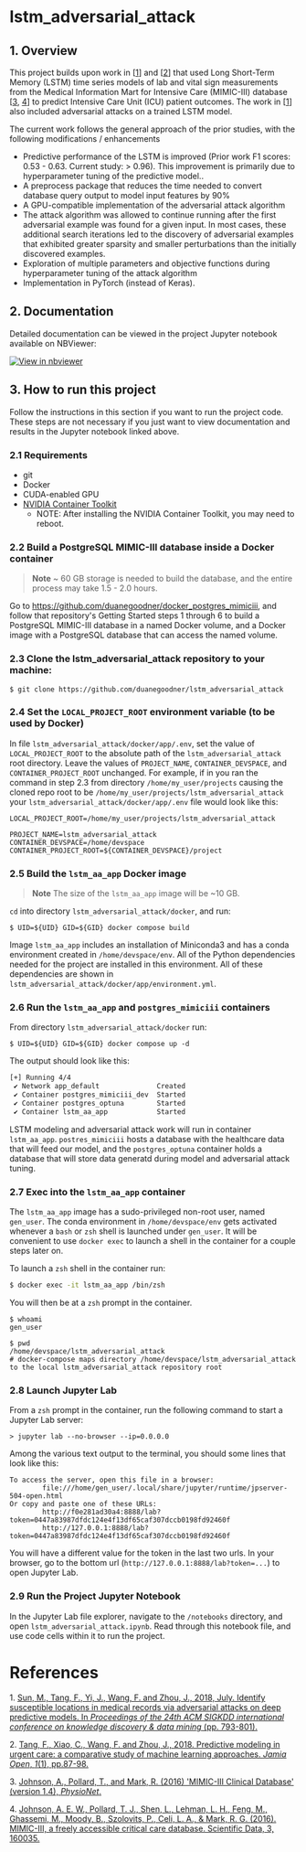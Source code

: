 # lstm_adversarial_attack


## 1. Overview

This project builds upon work in [[1](#ref_01)] and [[2](#ref_02)] that used Long Short-Term Memory (LSTM) time series models of lab and vital sign measurements from the  Medical Information Mart for Intensive Care (MIMIC-III) database [[3](#ref_03), [4](ref_04)] to predict Intensive Care Unit (ICU) patient outcomes. The work in [[1](#ref_01)] also included adversarial attacks on a trained LSTM model.



The current work follows the general approach of the prior studies, with the following modifications / enhancements


  -  Predictive performance of the LSTM is improved (Prior work F1 scores: 0.53 - 0.63. Current study: > 0.96). This improvement is primarily due to hyperparameter tuning of the predictive model..
  - A preprocess package that reduces the time needed to convert database query output to model input features by 90%
  - A GPU-compatible implementation of the adversarial attack algorithm
  - The attack algorithm was allowed to continue running after the first adversarial example was found for a given input. In most cases, these additional search iterations led to the discovery of adversarial examples that exhibited greater sparsity and smaller perturbations than the initially discovered examples.
- Exploration of multiple parameters and objective functions during hyperparameter tuning of the attack algorithm
- Implementation in PyTorch (instead of Keras).



## 2. Documentation

Detailed documentation can be viewed in the project Jupyter notebook available on NBViewer: 

[![View in nbviewer](https://img.shields.io/badge/Open%20in-nbviewer-orange)](https://nbviewer.org/github/duanegoodner/lstm_adversarial_attack/blob/main/notebooks/lstm_adversarial_attack.ipynb)


## 3. How to run this project

Follow the instructions in this section if you want to run the project code. These steps are not necessary if you just want to view documentation and results in  the Jupyter notebook linked above.

### 2.1 Requirements

* git
* Docker
* CUDA-enabled GPU
* [NVIDIA Container Toolkit](https://docs.nvidia.com/datacenter/cloud-native/container-toolkit/overview.html#installation-guide)
  * NOTE: After installing the NVIDIA Container Toolkit, you may need to reboot.




### 2.2 Build a  PostgreSQL MIMIC-III database inside a Docker container

> **Note**  ~ 60 GB storage is needed to build the database, and the entire process may take 1.5 - 2.0 hours.

Go to https://github.com/duanegoodner/docker_postgres_mimiciii, and follow that repository's Getting Started steps 1 through 6 to build a PostgreSQL MIMIC-III database in a named Docker volume, and a Docker image with a PostgreSQL database that can access the named volume.



### 2.3 Clone the lstm_adversarial_attack repository to your machine:

```shell
$ git clone https://github.com/duanegoodner/lstm_adversarial_attack
```



### 2.4 Set the `LOCAL_PROJECT_ROOT` environment variable (to be used by Docker)

In file `lstm_adversarial_attack/docker/app/.env`, set the value of `LOCAL_PROJECT_ROOT` to the absolute path of the `lstm_adversarial_attack` root directory. Leave the values of `PROJECT_NAME`, `CONTAINER_DEVSPACE`, and `CONTAINER_PROJECT_ROOT` unchanged. For example, if in you ran the command in step 2.3 from directory `/home/my_user/projects` causing the cloned repo root to be `/home/my_user/projects/lstm_adversarial_attack`  your `lstm_adversarial_attack/docker/app/.env` file would look like this:

```shell
LOCAL_PROJECT_ROOT=/home/my_user/projects/lstm_adversarial_attack

PROJECT_NAME=lstm_adversarial_attack
CONTAINER_DEVSPACE=/home/devspace
CONTAINER_PROJECT_ROOT=${CONTAINER_DEVSPACE}/project
```



### 2.5 Build the `lstm_aa_app` Docker image

> **Note** The size of the `lstm_aa_app` image will be ~10 GB.

`cd` into directory `lstm_adversarial_attack/docker`, and run:

```shell
$ UID=${UID} GID=${GID} docker compose build
```
Image `lstm_aa_app` includes an installation of Miniconda3 and has a conda environment created in `/home/devspace/env`. All of the Python dependencies needed for the project are installed in this environment. All of these dependencies are shown in  `lstm_adversarial_attack/docker/app/environment.yml`. 

### 2.6 Run the `lstm_aa_app` and `postgres_mimiciii` containers

From directory `lstm_adversarial_attack/docker` run:

```shell
$ UID=${UID} GID=${GID} docker compose up -d
```
The output should look like this:

```bash
[+] Running 4/4
 ✔ Network app_default              Created                                                                                                  0.2s 
 ✔ Container postgres_mimiciii_dev  Started                                                                                                  0.7s 
 ✔ Container postgres_optuna        Started                                                                                                  0.7s 
 ✔ Container lstm_aa_app            Started 
```

LSTM modeling and adversarial attack work will run in container `lstm_aa_app`. `postres_mimiciii` hosts a database with the healthcare data that will feed our model, and the `postgres_optuna` container holds a database that will store data generatd during model and adversarial attack tuning.


### 2.7 Exec into the `lstm_aa_app` container

The `lstm_aa_app` image has a sudo-privileged non-root user,  named `gen_user`.  The conda environment in `/home/devspace/env` gets activated whenever a `bash` or `zsh` shell is launched under `gen_user`. It will be convenient to use `docker exec` to launch a shell in the container for a couple steps later on.

To launch a `zsh` shell in the container run:

```bash 
$ docker exec -it lstm_aa_app /bin/zsh
```

You will then be at a `zsh` prompt in the container.

```shell
$ whoami
gen_user

$ pwd
/home/devspace/lstm_adversarial_attack
# docker-compose maps directory /home/devspace/lstm_adversarial_attack to the local lstm_adversarial_attack repository root
```

### 2.8 Launch Jupyter Lab

From a `zsh` prompt in the container, run the following command to start a Jupyter Lab server:

```
> jupyter lab --no-browser --ip=0.0.0.0
```

Among the various text output to the terminal, you should some lines that look like this:

```
To access the server, open this file in a browser:
        file:///home/gen_user/.local/share/jupyter/runtime/jpserver-504-open.html
Or copy and paste one of these URLs:
        http://f0e281ad30a4:8888/lab?token=0447a83987dfdc124e4f13df65caf307dccb0198fd92460f
        http://127.0.0.1:8888/lab?token=0447a83987dfdc124e4f13df65caf307dccb0198fd92460f
```

You will have a different value for the token in the last two urls. In your browser, go to the bottom url (`http://127.0.0.1:8888/lab?token=...`) to open Jupyter Lab.



### 2.9 Run the Project Jupyter Notebook

In the Jupyter Lab file explorer, navigate to the `/notebooks` directory, and open `lstm_adversarial_attack.ipynb`. Read through this notebook file, and use code cells within it to run the project.



# References



<a id="ref_01">1.</a> [Sun, M., Tang, F., Yi, J., Wang, F. and Zhou, J., 2018, July. Identify susceptible locations in medical records via adversarial attacks on deep predictive models. In *Proceedings of the 24th ACM SIGKDD international conference on knowledge discovery & data mining* (pp. 793-801).](https://dl.acm.org/doi/10.1145/3219819.3219909)

<a id="ref_02">2.</a> [Tang, F., Xiao, C., Wang, F. and Zhou, J., 2018. Predictive modeling in urgent care: a comparative study of machine learning approaches. *Jamia Open*, *1*(1), pp.87-98.](https://academic.oup.com/jamiaopen/article/1/1/87/5032901)

<a><a id="ref_03">3.</a> </a>[Johnson, A., Pollard, T., and Mark, R. (2016) 'MIMIC-III Clinical Database' (version 1.4), *PhysioNet*.](https://doi.org/10.13026/C2XW26) 

<a id="ref_04">4.</a> [Johnson, A. E. W., Pollard, T. J., Shen, L., Lehman, L. H., Feng, M., Ghassemi, M., Moody, B., Szolovits, P., Celi, L. A., & Mark, R. G. (2016). MIMIC-III, a freely accessible critical care database. Scientific Data, 3, 160035.](https://www.nature.com/articles/sdata201635)



